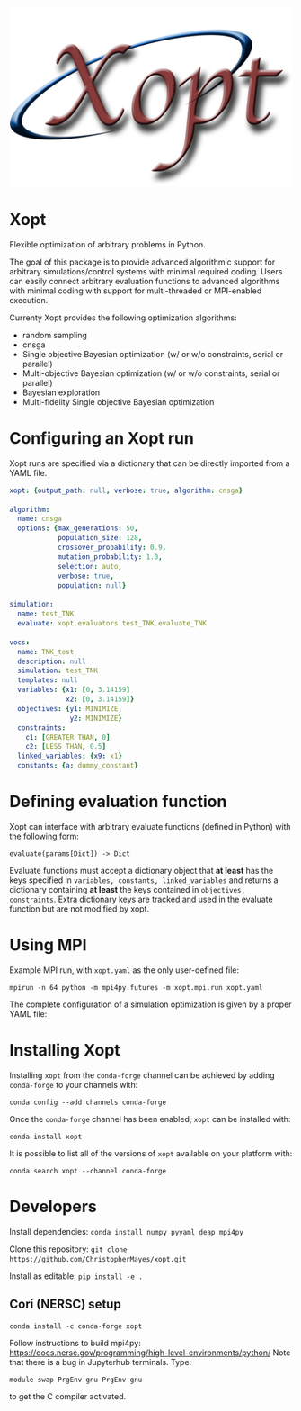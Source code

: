 


<div align="center">
  <img src="assets/Xopt-logo.png">
</div>


# Xopt






Flexible optimization of arbitrary problems in Python.

The goal of this package is to provide advanced algorithmic support for arbitrary 
simulations/control systems with minimal required coding. Users can easily connect 
arbitrary evaluation functions to advanced algorithms with minimal coding with 
support for multi-threaded or MPI-enabled execution.

Currenty Xopt provides the following optimization algorithms:
- random sampling
- cnsga
- Single objective Bayesian optimization (w/ or w/o constraints, serial or parallel)
- Multi-objective Bayesian optimization (w/ or w/o constraints, serial or parallel)
- Bayesian exploration
- Multi-fidelity Single objective Bayesian optimization 

Configuring an Xopt run
===============
Xopt runs are specified via a dictionary that can be directly imported from a YAML file.

```yaml
xopt: {output_path: null, verbose: true, algorithm: cnsga}

algorithm:
  name: cnsga
  options: {max_generations: 50, 
            population_size: 128, 
            crossover_probability: 0.9, 
            mutation_probability: 1.0,
            selection: auto, 
            verbose: true, 
            population: null}
  
simulation: 
  name: test_TNK
  evaluate: xopt.evaluators.test_TNK.evaluate_TNK  
  
vocs:
  name: TNK_test
  description: null
  simulation: test_TNK
  templates: null
  variables: {x1: [0, 3.14159]
              x2: [0, 3.14159]}
  objectives: {y1: MINIMIZE, 
               y2: MINIMIZE}
  constraints:
    c1: [GREATER_THAN, 0]
    c2: [LESS_THAN, 0.5]
  linked_variables: {x9: x1}
  constants: {a: dummy_constant}
```


Defining evaluation function
===============
Xopt can interface with arbitrary evaluate functions (defined in Python) with the 
following form:
```
evaluate(params[Dict]) -> Dict
```
Evaluate functions must accept a dictionary object that **at least** has the keys 
specified in `variables, constants, linked_variables` and returns a dictionary 
containing **at least** the 
keys contained in `objectives, constraints`. Extra dictionary keys are tracked and 
used in the evaluate function but are not modified by xopt.

Using MPI
===============
Example MPI run, with `xopt.yaml` as the only user-defined file:
```
mpirun -n 64 python -m mpi4py.futures -m xopt.mpi.run xopt.yaml
```

The complete configuration of a simulation optimization is given by a proper YAML file:





Installing Xopt
===============

Installing `xopt` from the `conda-forge` channel can be achieved by adding `conda-forge` to your channels with:

```shell
conda config --add channels conda-forge
```

Once the `conda-forge` channel has been enabled, `xopt` can be installed with:

```shell
conda install xopt
```

It is possible to list all of the versions of `xopt` available on your platform with:

```shell
conda search xopt --channel conda-forge
```




Developers
===============

Install dependencies:
`conda install numpy pyyaml deap mpi4py`

Clone this repository:
`git clone https://github.com/ChristopherMayes/xopt.git`

Install as editable:
`pip install -e .`



## Cori (NERSC) setup

```
conda install -c conda-forge xopt
```
Follow instructions to build mpi4py:
https://docs.nersc.gov/programming/high-level-environments/python/
Note that there is a bug in Jupyterhub terminals. Type:
```
module swap PrgEnv-gnu PrgEnv-gnu
```
to get the C compiler activated. 

